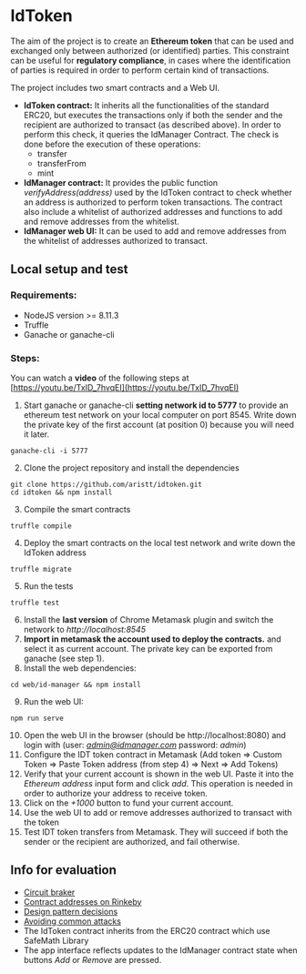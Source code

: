 
# IdToken

The aim of the project is to create an **Ethereum token** that can be used and exchanged only between authorized (or identified) parties.
This constraint can be useful for **regulatory compliance**, in cases where the identification of parties is required in order to perform certain kind of transactions.

The project includes two smart contracts and a Web UI.
- **IdToken contract:** It inherits all the functionalities of the standard ERC20, but executes the transactions only if both the sender and the recipient are authorized to transact (as described above). In order to perform this check, it queries the IdManager Contract. The check is done before the execution of these operations:
    - transfer
    - transferFrom
    - mint
- **IdManager contract:** It provides the public function *verifyAddress(address)* used by the IdToken contract to check whether an address is authorized to perform token transactions. The contract also include a whitelist of authorized addresses and functions to add and remove addresses from the whitelist.
- **IdManager web UI:** It can be used to add and remove addresses from the whitelist of addresses authorized to transact.


## Local setup and test

### Requirements:

* NodeJS version >= 8.11.3
* Truffle
* Ganache or ganache-cli

### Steps:

You can watch a **video** of the following steps at [https://youtu.be/TxID_7hvqEI](https://youtu.be/TxID_7hvqEI)

1. Start ganache or ganache-cli **setting network id to 5777** to provide an ethereum test network on your local computer on port 8545. Write down the private key of the first account (at position 0) because you will need it later.
```
ganache-cli -i 5777
```

2. Clone the project repository and install the dependencies
```
git clone https://github.com/aristt/idtoken.git
cd idtoken && npm install
```

3. Compile the smart contracts
```
truffle compile
```

4. Deploy the smart contracts on the local test network and write down the IdToken address
```
truffle migrate
```

5. Run the tests
```
truffle test
```

6. Install the **last version** of Chrome Metamask plugin and switch the network to *http://localhost:8545*
7. **Import in metamask the account used to deploy the contracts.** and select it as current account. The private key can be exported from ganache (see step 1).
8. Install the web dependencies:  
```
cd web/id-manager && npm install
```

9. Run the web UI:
```
npm run serve
```

10. Open the web UI in the browser (should be http://localhost:8080) and login with (user: *admin@idmanager.com* password: *admin*)
11. Configure the IDT token contract in Metamask (Add token => Custom Token => Paste Token address (from step 4) => Next => Add Tokens)
12. Verify that your current account is shown in the web UI. Paste it into the *Ethereum address* input form and click *add*. This operation is needed in order to authorize your address to receive token.
13. Click on the *+1000* button to fund your current account.
14. Use the web UI to add or remove addresses authorized to transact with the token
14. Test IDT token transfers from Metamask. They will succeed if both the sender or the recipient are authorized, and fail otherwise.


## Info for evaluation
* [Circuit braker](circuit_breaker.md)
* [Contract addresses on Rinkeby](deployed_addresses.txt)
* [Design pattern decisions](design_pattern_decisions.md)
* [Avoiding common attacks](avoiding_common_attacks.md)
* The IdToken contract inherits from the ERC20 contract which use SafeMath Library
* The app interface reflects updates to the IdManager contract state when buttons *Add* or *Remove* are pressed.
